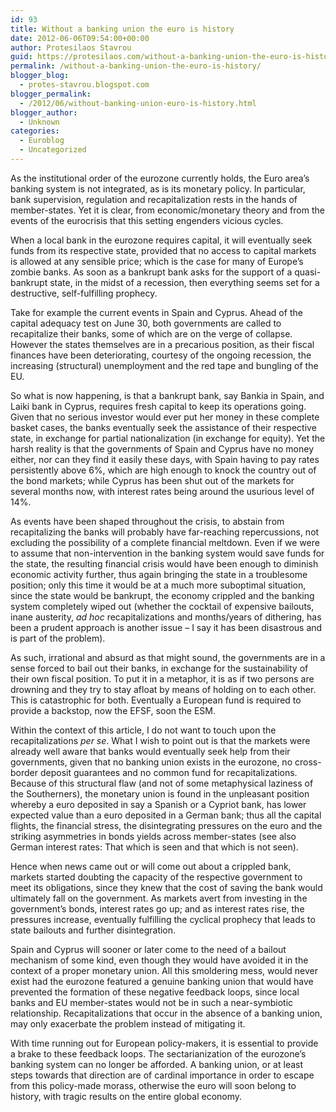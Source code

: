 ```yaml
---
id: 93
title: Without a banking union the euro is history
date: 2012-06-06T09:54:00+00:00
author: Protesilaos Stavrou
guid: https://protesilaos.com/without-a-banking-union-the-euro-is-history/
permalink: /without-a-banking-union-the-euro-is-history/
blogger_blog:
  - protes-stavrou.blogspot.com
blogger_permalink:
  - /2012/06/without-banking-union-euro-is-history.html
blogger_author:
  - Unknown
categories:
  - Euroblog
  - Uncategorized
---
```

<div class="separator" style="clear: both; text-align: center;">
</div>

As the institutional order of the eurozone currently holds, the Euro area&#8217;s banking system is not integrated, as is its monetary policy. In particular, bank supervision, regulation and recapitalization rests in the hands of member-states. Yet it is clear, from economic/monetary theory and from the events of the eurocrisis that this setting engenders vicious cycles. 

When a local bank in the eurozone requires capital, it will eventually seek funds from its respective state, provided that no access to capital markets is allowed at any sensible price; which is the case for many of Europe&#8217;s zombie banks. As soon as a bankrupt bank asks for the support of a quasi-bankrupt state, in the midst of a recession, then everything seems set for a destructive, self-fulfilling prophecy. 

Take for example the current events in Spain and Cyprus. Ahead of the capital adequacy test on June 30, both governments are called to recapitalize their banks, some of which are on the verge of collapse. However the states themselves are in a precarious position, as their fiscal finances have been deteriorating, courtesy of the ongoing recession, the increasing (structural) unemployment and the red tape and bungling of the EU.

So what is now happening, is that a bankrupt bank, say Bankia in Spain, and Laiki bank in Cyprus, requires fresh capital to keep its operations going. Given that no serious investor would ever put her money in these complete basket cases, the banks eventually seek the assistance of their respective state, in exchange for partial nationalization (in exchange for equity). Yet the harsh reality is that the governments of Spain and Cyprus have no money either, nor can they find it easily these days, with Spain having to pay rates persistently above 6%, which are high enough to knock the country out of the bond markets; while Cyprus has been shut out of the markets for several months now, with interest rates being around the usurious level of 14%.

As events have been shaped throughout the crisis, to abstain from recapitalizing the banks will probably have far-reaching repercussions, not excluding the possibility of a complete financial meltdown. Even if we were to assume that non-intervention in the banking system would save funds for the state, the resulting financial crisis would have been enough to diminish economic activity further, thus again bringing the state in a troublesome position; only this time it would be at a much more suboptimal situation, since the state would be bankrupt, the economy crippled and the banking system completely wiped out (whether the cocktail of expensive bailouts, inane austerity, _ad hoc_ recapitalizations and months/years of dithering, has been a prudent approach is another issue &#8211; I say it has been disastrous and is part of the problem).

As such, irrational and absurd as that might sound, the governments are in a sense forced to bail out their banks, in exchange for the sustainability of their own fiscal position. To put it in a metaphor, it is as if two persons are drowning and they try to stay afloat by means of holding on to each other. This is catastrophic for both. Eventually a European fund is required to provide a backstop, now the EFSF, soon the ESM.

Within the context of this article, I do not want to touch upon the recapitalizations _per se_. What I wish to point out is that the markets were already well aware that banks would eventually seek help from their governments, given that no banking union exists in the eurozone, no cross-border deposit guarantees and no common fund for recapitalizations. Because of this structural flaw (and not of some metaphysical laziness of the Southerners), the monetary union is found in the unpleasant position whereby a euro deposited in say a Spanish or a Cypriot bank, has lower expected value than a euro deposited in a German bank; thus all the capital flights, the financial stress, the disintegrating pressures on the euro and the striking asymmetries in bonds yields across member-states (see also German interest rates: That which is seen and that which is not seen).

Hence when news came out or will come out about a crippled bank, markets started doubting the capacity of the respective government to meet its obligations, since they knew that the cost of saving the bank would ultimately fall on the government. As markets avert from investing in the government&#8217;s bonds, interest rates go up; and as interest rates rise, the pressures increase, eventually fulfilling the cyclical prophecy that leads to state bailouts and further disintegration.

Spain and Cyprus will sooner or later come to the need of a bailout mechanism of some kind, even though they would have avoided it in the context of a proper monetary union. All this smoldering mess, would never exist had the eurozone featured a genuine banking union that would have prevented the formation of these negative feedback loops, since local banks and EU member-states would not be in such a near-symbiotic relationship. Recapitalizations that occur in the absence of a banking union, may only exacerbate the problem instead of mitigating it.

With time running out for European policy-makers, it is essential to provide a brake to these feedback loops. The sectarianization of the eurozone&#8217;s banking system can no longer be afforded. A banking union, or at least steps towards that direction are of cardinal importance in order to escape from this policy-made morass, otherwise the euro will soon belong to history, with tragic results on the entire global economy.